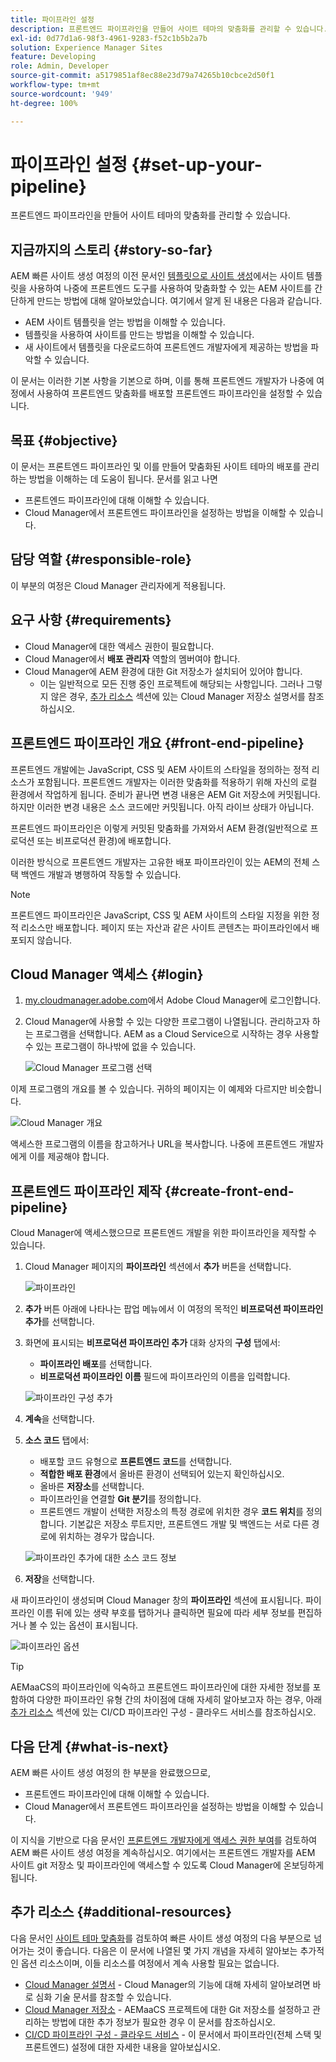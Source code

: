 ```yaml
---
title: 파이프라인 설정
description: 프론트엔드 파이프라인을 만들어 사이트 테마의 맞춤화를 관리할 수 있습니다.
exl-id: 0d77d1a6-98f3-4961-9283-f52c1b5b2a7b
solution: Experience Manager Sites
feature: Developing
role: Admin, Developer
source-git-commit: a5179851af8ec88e23d79a74265b10cbce2d50f1
workflow-type: tm+mt
source-wordcount: '949'
ht-degree: 100%

---
```


# 파이프라인 설정 {#set-up-your-pipeline}

프론트엔드 파이프라인을 만들어 사이트 테마의 맞춤화를 관리할 수 있습니다.

## 지금까지의 스토리 {#story-so-far}

AEM 빠른 사이트 생성 여정의 이전 문서인 [템플릿으로 사이트 생성](create-site.md)에서는 사이트 템플릿을 사용하여 나중에 프론트엔드 도구를 사용하여 맞춤화할 수 있는 AEM 사이트를 간단하게 만드는 방법에 대해 알아보았습니다. 여기에서 알게 된 내용은 다음과 같습니다.

* AEM 사이트 템플릿을 얻는 방법을 이해할 수 있습니다.
* 템플릿을 사용하여 사이트를 만드는 방법을 이해할 수 있습니다.
* 새 사이트에서 템플릿을 다운로드하여 프론트엔드 개발자에게 제공하는 방법을 파악할 수 있습니다.

이 문서는 이러한 기본 사항을 기본으로 하며, 이를 통해 프론트엔드 개발자가 나중에 여정에서 사용하여 프론트엔드 맞춤화를 배포할 프론트엔드 파이프라인을 설정할 수 있습니다.

## 목표 {#objective}

이 문서는 프론트엔드 파이프라인 및 이를 만들어 맞춤화된 사이트 테마의 배포를 관리하는 방법을 이해하는 데 도움이 됩니다. 문서를 읽고 나면

* 프론트엔드 파이프라인에 대해 이해할 수 있습니다.
* Cloud Manager에서 프론트엔드 파이프라인을 설정하는 방법을 이해할 수 있습니다.

## 담당 역할 {#responsible-role}

이 부분의 여정은 Cloud Manager 관리자에게 적용됩니다.

## 요구 사항 {#requirements}

* Cloud Manager에 대한 액세스 권한이 필요합니다.
* Cloud Manager에서 **배포 관리자** 역할의 멤버여야 합니다.
* Cloud Manager에 AEM 환경에 대한 Git 저장소가 설치되어 있어야 합니다.
   * 이는 일반적으로 모든 진행 중인 프로젝트에 해당되는 사항입니다. 그러나 그렇지 않은 경우, [추가 리소스](#additional-resources) 섹션에 있는 Cloud Manager 저장소 설명서를 참조하십시오.

## 프론트엔드 파이프라인 개요 {#front-end-pipeline}

프론트엔드 개발에는 JavaScript, CSS 및 AEM 사이트의 스타일을 정의하는 정적 리소스가 포함됩니다. 프론트엔드 개발자는 이러한 맞춤화를 적용하기 위해 자신의 로컬 환경에서 작업하게 됩니다. 준비가 끝나면 변경 내용은 AEM Git 저장소에 커밋됩니다. 하지만 이러한 변경 내용은 소스 코드에만 커밋됩니다. 아직 라이브 상태가 아닙니다.

프론트엔드 파이프라인은 이렇게 커밋된 맞춤화를 가져와서 AEM 환경(일반적으로 프로덕션 또는 비프로덕션 환경)에 배포합니다.

이러한 방식으로 프론트엔드 개발자는 고유한 배포 파이프라인이 있는 AEM의 전체 스택 백엔드 개발과 병행하여 작동할 수 있습니다.

>[!NOTE]
>
>프론트엔드 파이프라인은 JavaScript, CSS 및 AEM 사이트의 스타일 지정을 위한 정적 리소스만 배포합니다. 페이지 또는 자산과 같은 사이트 콘텐츠는 파이프라인에서 배포되지 않습니다.

## Cloud Manager 액세스 {#login}

1. [my.cloudmanager.adobe.com](https://my.cloudmanager.adobe.com/)에서 Adobe Cloud Manager에 로그인합니다.

1. Cloud Manager에 사용할 수 있는 다양한 프로그램이 나열됩니다. 관리하고자 하는 프로그램을 선택합니다. AEM as a Cloud Service으로 시작하는 경우 사용할 수 있는 프로그램이 하나밖에 없을 수 있습니다.

   ![Cloud Manager 프로그램 선택](assets/cloud-manager-select-program.png)

이제 프로그램의 개요를 볼 수 있습니다. 귀하의 페이지는 이 예제와 다르지만 비슷합니다.

![Cloud Manager 개요](assets/cloud-manager-overview.png)

액세스한 프로그램의 이름을 참고하거나 URL을 복사합니다. 나중에 프론트엔드 개발자에게 이를 제공해야 합니다.

## 프론트엔드 파이프라인 제작 {#create-front-end-pipeline}

Cloud Manager에 액세스했으므로 프론트엔드 개발을 위한 파이프라인을 제작할 수 있습니다.

1. Cloud Manager 페이지의 **파이프라인** 섹션에서 **추가** 버튼을 선택합니다.

   ![파이프라인](assets/pipelines-add.png)

1. **추가** 버튼 아래에 나타나는 팝업 메뉴에서 이 여정의 목적인 **비프로덕션 파이프라인 추가**&#x200B;를 선택합니다.

1. 화면에 표시되는 **비프로덕션 파이프라인 추가** 대화 상자의 **구성** 탭에서:
   * **파이프라인 배포**&#x200B;를 선택합니다.
   * **비프로덕션 파이프라인 이름** 필드에 파이프라인의 이름을 입력합니다.

   ![파이프라인 구성 추가](assets/add-pipeline-configuration.png)

1. **계속**&#x200B;을 선택합니다.

1. **소스 코드** 탭에서:
   * 배포할 코드 유형으로 **프론트엔드 코드**&#x200B;를 선택합니다.
   * **적합한 배포 환경**&#x200B;에서 올바른 환경이 선택되어 있는지 확인하십시오.
   * 올바른 **저장소**&#x200B;를 선택합니다.
   * 파이프라인을 연결할 **Git 분기**&#x200B;를 정의합니다.
   * 프론트엔드 개발이 선택한 저장소의 특정 경로에 위치한 경우 **코드 위치**&#x200B;를 정의합니다. 기본값은 저장소 루트지만, 프론트엔드 개발 및 백엔드는 서로 다른 경로에 위치하는 경우가 많습니다.

   ![파이프라인 추가에 대한 소스 코드 정보](assets/add-pipeline-source-code.png)

1. **저장**&#x200B;을 선택합니다.

새 파이프라인이 생성되며 Cloud Manager 창의 **파이프라인** 섹션에 표시됩니다. 파이프라인 이름 뒤에 있는 생략 부호를 탭하거나 클릭하면 필요에 따라 세부 정보를 편집하거나 볼 수 있는 옵션이 표시됩니다.

![파이프라인 옵션](assets/new-pipeline.png)

>[!TIP]
>
>AEMaaCS의 파이프라인에 익숙하고 프론트엔드 파이프라인에 대한 자세한 정보를 포함하여 다양한 파이프라인 유형 간의 차이점에 대해 자세히 알아보고자 하는 경우, 아래 [추가 리소스](#additional-resources) 섹션에 있는 CI/CD 파이프라인 구성 - 클라우드 서비스를 참조하십시오.

## 다음 단계 {#what-is-next}

AEM 빠른 사이트 생성 여정의 한 부분을 완료했으므로,

* 프론트엔드 파이프라인에 대해 이해할 수 있습니다.
* Cloud Manager에서 프론트엔드 파이프라인을 설정하는 방법을 이해할 수 있습니다.

이 지식을 기반으로 다음 문서인 [프론트엔드 개발자에게 액세스 권한 부여](grant-access.md)를 검토하여 AEM 빠른 사이트 생성 여정을 계속하십시오. 여기에서는 프론트엔드 개발자를 AEM 사이트 git 저장소 및 파이프라인에 액세스할 수 있도록 Cloud Manager에 온보딩하게 됩니다.

## 추가 리소스 {#additional-resources}

다음 문서인 [사이트 테마 맞춤화](customize-theme.md)를 검토하여 빠른 사이트 생성 여정의 다음 부분으로 넘어가는 것이 좋습니다. 다음은 이 문서에 나열된 몇 가지 개념을 자세히 알아보는 추가적인 옵션 리소스이며, 이들 리소스를 여정에서 계속 사용할 필요는 없습니다.

* [Cloud Manager 설명서](https://experienceleague.adobe.com/docs/experience-manager-cloud-service/onboarding/onboarding-concepts/cloud-manager-introduction.html) - Cloud Manager의 기능에 대해 자세히 알아보려면 바로 심화 기술 문서를 참조할 수 있습니다.
* [Cloud Manager 저장소](/help/implementing/cloud-manager/managing-code/managing-repositories.md) - AEMaaCS 프로젝트에 대한 Git 저장소를 설정하고 관리하는 방법에 대한 추가 정보가 필요한 경우 이 문서를 참조하십시오.
* [CI/CD 파이프라인 구성 - 클라우드 서비스](/help/implementing/cloud-manager/configuring-pipelines/introduction-ci-cd-pipelines.md) - 이 문서에서 파이프라인(전체 스택 및 프론트엔드) 설정에 대한 자세한 내용을 알아보십시오.
